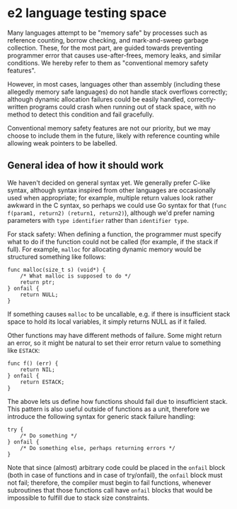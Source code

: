 # e2 language testing space

Many languages attempt to be "memory safe" by processes such as reference
counting, borrow checking, and mark-and-sweep garbage collection. These, for
the most part, are guided towards preventing programmer error that causes
use-after-frees, memory leaks, and similar conditions. We hereby refer to them
as "conventional memory safety features".

However, in most cases, languages other than assembly (including these allegedly
memory safe languages) do not handle stack overflows correctly;
although dynamic allocation failures could be easily handled, correctly-written
programs could crash when running out of stack space, with no method to detect
this condition and fail gracefully.

Conventional memory safety features are not our priority, but we may choose to
include them in the future, likely with reference counting while allowing weak
pointers to be labelled.

## General idea of how it should work

We haven't decided on general syntax yet. We generally prefer C-like syntax,
although syntax inspired from other languages are occasionally used when
appropriate; for example, multiple return values look rather awkward in the C
syntax, so perhaps we could use Go syntax for that (`func f(param1, return2)
(return1, return2)`), although we'd prefer naming parameters with `type
identifier` rather than `identifier type`.

For stack safety: When defining a function, the programmer must specify what to
do if the function could not be called (for example, if the stack if full). For
example, `malloc` for allocating dynamic memory would be structured something
like follows:

```e2
func malloc(size_t s) (void*) {
	/* What malloc is supposed to do */
	return ptr;
} onfail {
	return NULL;
}
```

If something causes `malloc` to be uncallable, e.g. if there is insufficient
stack space to hold its local variables, it simply returns NULL as if it failed.

Other functions may have different methods of failure. Some might return an
error, so it might be natural to set their error return value to something like
`ESTACK`:

```e2
func f() (err) {
	return NIL;
} onfail {
	return ESTACK;
}
```

The above lets us define how functions should fail due to insufficient stack.
This pattern is also useful outside of functions as a unit, therefore we
introduce the following syntax for generic stack failure handling:

```e2
try {
	/* Do something */
} onfail {
	/* Do something else, perhaps returning errors */
}
```

Note that since (almost) arbitrary code could be placed in the `onfail` block
(both in case of functions and in case of try/onfail), the `onfail` block must
not fail; therefore, the compiler must begin to fail functions, whenever
subroutines that those functions call have `onfail` blocks that would be
impossible to fulfill due to stack size constraints.
